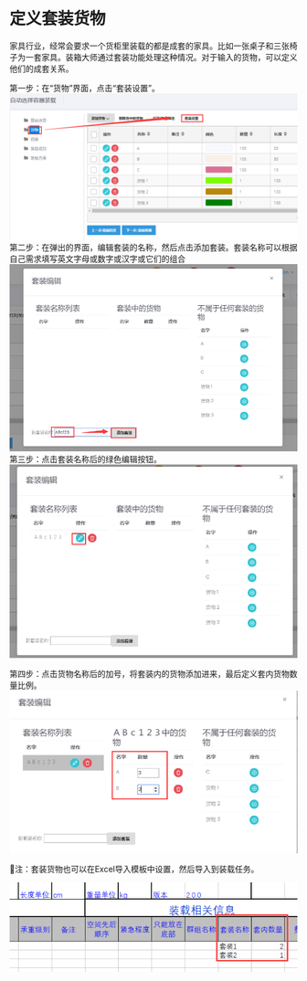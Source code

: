 # 定义套装货物

家具行业，经常会要求一个货柜里装载的都是成套的家具。比如一张桌子和三张椅子为一套家具。装箱大师通过套装功能处理这种情况。对于输入的货物，可以定义他们的成套关系。

第一步：在“货物”界面，点击“套装设置”。![](/assets/QQ截图20180927110514.png)第二步：在弹出的界面，编辑套装的名称，然后点击添加套装。套装名称可以根据自己需求填写英文字母或数字或汉字或它们的组合![](/assets/QQ截图20180927110711.png)第三步：点击套装名称后的绿色编辑按钮。![](/assets/QQ截图20180927111138.png)

第四步：点击货物名称后的加号，将套装内的货物添加进来，最后定义套内货物数量比例。![](/assets/QQ截图20180927112421.png)

注：套装货物也可以在Excel导入模板中设置，然后导入到装载任务。

![](/assets/20.png)

